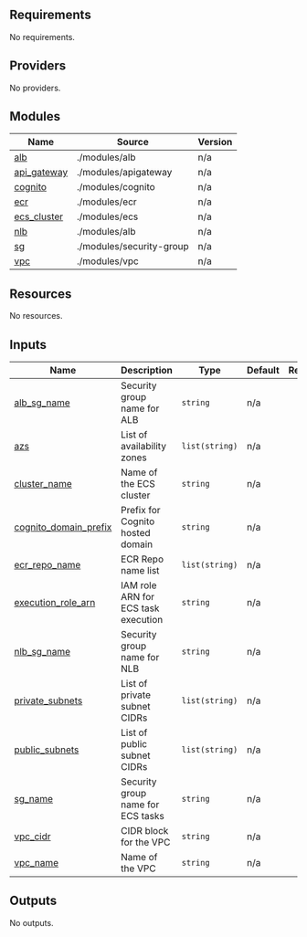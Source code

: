 ## Requirements

No requirements.

## Providers

No providers.

## Modules

| Name | Source | Version |
|------|--------|---------|
| <a name="module_alb"></a> [alb](#module\_alb) | ./modules/alb | n/a |
| <a name="module_api_gateway"></a> [api\_gateway](#module\_api\_gateway) | ./modules/apigateway | n/a |
| <a name="module_cognito"></a> [cognito](#module\_cognito) | ./modules/cognito | n/a |
| <a name="module_ecr"></a> [ecr](#module\_ecr) | ./modules/ecr | n/a |
| <a name="module_ecs_cluster"></a> [ecs\_cluster](#module\_ecs\_cluster) | ./modules/ecs | n/a |
| <a name="module_nlb"></a> [nlb](#module\_nlb) | ./modules/alb | n/a |
| <a name="module_sg"></a> [sg](#module\_sg) | ./modules/security-group | n/a |
| <a name="module_vpc"></a> [vpc](#module\_vpc) | ./modules/vpc | n/a |

## Resources

No resources.

## Inputs

| Name | Description | Type | Default | Required |
|------|-------------|------|---------|:--------:|
| <a name="input_alb_sg_name"></a> [alb\_sg\_name](#input\_alb\_sg\_name) | Security group name for ALB | `string` | n/a | yes |
| <a name="input_azs"></a> [azs](#input\_azs) | List of availability zones | `list(string)` | n/a | yes |
| <a name="input_cluster_name"></a> [cluster\_name](#input\_cluster\_name) | Name of the ECS cluster | `string` | n/a | yes |
| <a name="input_cognito_domain_prefix"></a> [cognito\_domain\_prefix](#input\_cognito\_domain\_prefix) | Prefix for Cognito hosted domain | `string` | n/a | yes |
| <a name="input_ecr_repo_name"></a> [ecr\_repo\_name](#input\_ecr\_repo\_name) | ECR Repo name list | `list(string)` | n/a | yes |
| <a name="input_execution_role_arn"></a> [execution\_role\_arn](#input\_execution\_role\_arn) | IAM role ARN for ECS task execution | `string` | n/a | yes |
| <a name="input_nlb_sg_name"></a> [nlb\_sg\_name](#input\_nlb\_sg\_name) | Security group name for NLB | `string` | n/a | yes |
| <a name="input_private_subnets"></a> [private\_subnets](#input\_private\_subnets) | List of private subnet CIDRs | `list(string)` | n/a | yes |
| <a name="input_public_subnets"></a> [public\_subnets](#input\_public\_subnets) | List of public subnet CIDRs | `list(string)` | n/a | yes |
| <a name="input_sg_name"></a> [sg\_name](#input\_sg\_name) | Security group name for ECS tasks | `string` | n/a | yes |
| <a name="input_vpc_cidr"></a> [vpc\_cidr](#input\_vpc\_cidr) | CIDR block for the VPC | `string` | n/a | yes |
| <a name="input_vpc_name"></a> [vpc\_name](#input\_vpc\_name) | Name of the VPC | `string` | n/a | yes |

## Outputs

No outputs.

